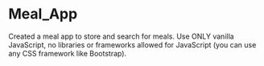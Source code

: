 # Meal_App
Created a meal app to store and search for meals. Use ONLY vanilla JavaScript, no libraries or frameworks allowed for JavaScript (you can use any CSS framework like Bootstrap).
